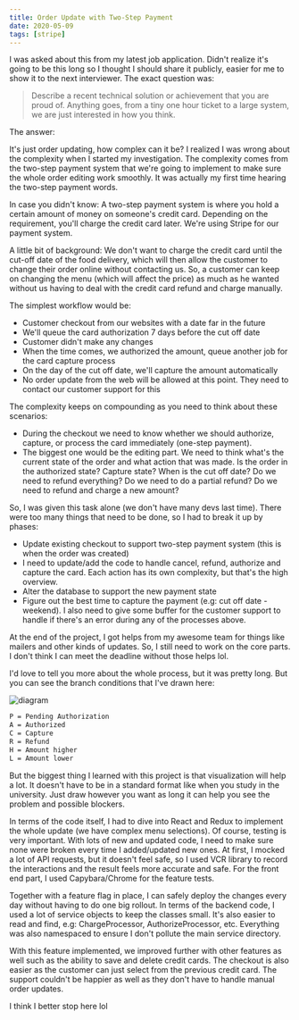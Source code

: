 ```yaml
---
title: Order Update with Two-Step Payment
date: 2020-05-09
tags: [stripe]
---
```


I was asked about this from my latest job application. Didn't realize it's going
to be this long so I thought I should share it publicly, easier for me to show
it to the next interviewer. The exact question was:

<!--more-->

> Describe a recent technical solution or achievement that you are proud of.
Anything goes, from a tiny one hour ticket to a large system, we are just
interested in how you think.

The answer:

It's just order updating, how complex can it be? I realized I was wrong about
the complexity when I started my investigation. The complexity comes from the
two-step payment system that we're going to implement to make sure the whole
order editing work smoothly. It was actually my first time hearing the two-step
payment words.

In case you didn't know: A two-step payment system is where you hold a certain
amount of money on someone's credit card. Depending on the requirement, you'll
charge the credit card later. We're using Stripe for our payment system.

A little bit of background: We don't want to charge the credit card until the
cut-off date of the food delivery, which will then allow the customer to change
their order online without contacting us. So, a customer can keep on changing
the menu (which will affect the price) as much as he wanted without us having to
deal with the credit card refund and charge manually.

The simplest workflow would be:
- Customer checkout from our websites with a date far in the future
- We'll queue the card authorization 7 days before the cut off date
- Customer didn't make any changes
- When the time comes, we authorized the amount, queue another job for the card
capture process
- On the day of the cut off date, we'll capture the amount automatically
- No order update from the web will be allowed at this point. They need to
contact our customer support for this


The complexity keeps on compounding as you need to think about these scenarios:
- During the checkout we need to know whether we should authorize, capture, or
  process the card immediately (one-step payment).
- The biggest one would be the editing part. We need to think what's the current
  state of the order and what action that was made. Is the order in the
  authorized state? Capture state? When is the cut off date? Do we need to
  refund everything? Do we need to do a partial refund? Do we need to refund and
  charge a new amount?

So, I was given this task alone (we don't have many devs last time). There were
too many things that need to be done, so I had to break it up by phases:
- Update existing checkout to support two-step payment system (this is when the
  order was created)
- I need to update/add the code to handle cancel, refund, authorize and capture
  the card. Each action has its own complexity, but that's the high overview.
- Alter the database to support the new payment state
- Figure out the best time to capture the payment (e.g: cut off date - weekend).
  I also need to give some buffer for the customer support to handle if there's
  an error during any of the processes above.

At the end of the project, I got helps from my awesome team for things like
mailers and other kinds of updates. So, I still need to work on the core parts.
I don't think I can meet the deadline without those helps lol.

I'd love to tell you more about the whole process, but it was pretty long. But
you can see the branch conditions that I've drawn here:

![diagram](/images/posts/2020-05-09/two-step-payment.jpg)

```txt
P = Pending Authorization
A = Authorized
C = Capture
R = Refund
H = Amount higher
L = Amount lower
```

But the biggest thing I learned with this project is that visualization will
help a lot. It doesn't have to be in a standard format like when you study in
the university. Just draw however you want as long it can help you see the
problem and possible blockers.

In terms of the code itself, I had to dive into React and Redux to implement the
whole update (we have complex menu selections). Of course, testing is very
important. With lots of new and updated code, I need to make sure none were
broken every time I added/updated new ones. At first, I mocked a lot of API
requests, but it doesn't feel safe, so I used VCR library to record the
interactions and the result feels more accurate and safe. For the front end
part, I used Capybara/Chrome for the feature tests.

Together with a feature flag in place, I can safely deploy the changes every day
without having to do one big rollout. In terms of the backend code, I used a lot
of service objects to keep the classes small. It's also easier to read and find,
e.g: ChargeProcessor, AuthorizeProcessor, etc. Everything was also namespaced to
ensure I don't pollute the main service directory.

With this feature implemented, we improved further with other features as well
such as the ability to save and delete credit cards. The checkout is also easier
as the customer can just select from the previous credit card. The support
couldn't be happier as well as they don't have to handle manual order updates.

I think I better stop here lol
